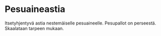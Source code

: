 # Pesuaineastia
Itsetyhjentyvä astia nestemäiselle pesuaineelle. Pesupallot on perseestä.
Skaalataan tarpeen mukaan.

<img scr=astia.png>
